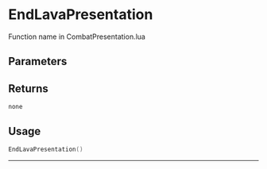 # EndLavaPresentation
Function name in CombatPresentation.lua
## Parameters

## Returns
`none`
## Usage
```lua
EndLavaPresentation()
```
---
